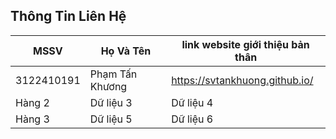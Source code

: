 ## Thông Tin Liên Hệ ##
| MSSV | Họ Và Tên  | link website giới thiệu bản thân  |
|--------|--------|--------|
| 3122410191 | Phạm Tấn Khương |  https://svtankhuong.github.io/ |
| Hàng 2 | Dữ liệu 3 | Dữ liệu 4 |
| Hàng 3 | Dữ liệu 5 | Dữ liệu 6 |

